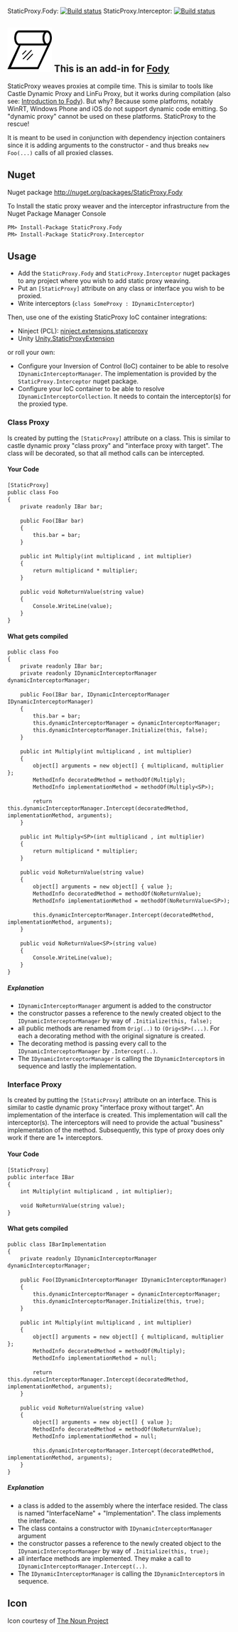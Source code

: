 StaticProxy.Fody: [![Build status](https://ci.appveyor.com/api/projects/status/j6tubf9q9deyngu4)](https://ci.appveyor.com/project/BrunoJuchli/staticproxy-fody)
StaticProxy.Interceptor: [![Build status](https://ci.appveyor.com/api/projects/status/bpji3ka4pmwd54wm)](https://ci.appveyor.com/project/BrunoJuchli/staticproxy-fody-951)

## ![Icon](https://raw.githubusercontent.com/BrunoJuchli/StaticProxy.Fody/master/Icons/package_icon.png) This is an add-in for [Fody](https://github.com/Fody/Fody/) 

StaticProxy weaves proxies at compile time. This is similar to tools like Castle Dynamic Proxy and LinFu Proxy, but it works during compilation (also see: [Introduction to Fody](http://github.com/Fody/Fody/wiki/SampleUsage)). But why? Because some platforms, notably WinRT, Windows Phone and iOS do not support dynamic code emitting. So "dynamic proxy" cannot be used on these platforms. StaticProxy to the rescue!

It is meant to be used in conjunction with dependency injection containers since it is adding arguments to the constructor - and thus breaks `new Foo(...)` calls of all proxied classes.

## Nuget

Nuget package http://nuget.org/packages/StaticProxy.Fody 

To Install the static proxy weaver and the interceptor infrastructure from the Nuget Package Manager Console 
    
    PM> Install-Package StaticProxy.Fody
    PM> Install-Package StaticProxy.Interceptor
    
    
## Usage
 - Add the `StaticProxy.Fody` and `StaticProxy.Interceptor` nuget packages to any project where you wish to add static proxy weaving.
 - Put an `[StaticProxy]` attribute on any class or interface you wish to be proxied.
 - Write interceptors (`class SomeProxy : IDynamicInterceptor`)
 
Then, use one of the existing StaticProxy IoC container integrations:
  - Ninject (PCL): [ninject.extensions.staticproxy](https://github.com/BrunoJuchli/ninject.extensions.staticproxy)
  - Unity [Unity.StaticProxyExtension](https://github.com/BrunoJuchli/Unity.StaticProxyExtension)
 
or roll your own:
  - Configure your Inversion of Control (IoC) container to be able to resolve `IDynamicInterceptorManager`. The implementation is provided by the `StaticProxy.Interceptor` nuget package.
  - Configure your IoC container to be able to resolve `IDynamicInterceptorCollection`. It needs to contain the interceptor(s) for the proxied type.
 
### Class Proxy
Is created by putting the `[StaticProxy]` attribute on a class.
This is similar to castle dynamic proxy "class proxy" and "interface proxy with target".
The class will be decorated, so that all method calls can be intercepted.

#### Your Code

    [StaticProxy]
    public class Foo
    {
        private readonly IBar bar;
    
        public Foo(IBar bar)
        {
            this.bar = bar;
        }
    
        public int Multiply(int multiplicand , int multiplier)
        {
            return multiplicand * multiplier;
        }
        
        public void NoReturnValue(string value)
        {
            Console.WriteLine(value);
        }
    }

#### What gets compiled
	
    public class Foo
    {
        private readonly IBar bar;
        private readonly IDynamicInterceptorManager dynamicInterceptorManager;
    
        public Foo(IBar bar, IDynamicInterceptorManager IDynamicInterceptorManager)
        {
            this.bar = bar;
            this.dynamicInterceptorManager = dynamicInterceptorManager;
            this.dynamicInterceptorManager.Initialize(this, false);
        }
    
        public int Multiply(int multiplicand , int multiplier)
        {
            object[] arguments = new object[] { multiplicand, multiplier };
            MethodInfo decoratedMethod = methodOf(Multiply);
            MethodInfo implementationMethod = methodOf(Multiply<SP>);
        
            return this.dynamicInterceptorManager.Intercept(decoratedMethod, implementationMethod, arguments);
        }
    
        public int Multiply<SP>(int multiplicand , int multiplier)
        {
            return multiplicand * multiplier;
        }
        
        public void NoReturnValue(string value)
        {
            object[] arguments = new object[] { value };
            MethodInfo decoratedMethod = methodOf(NoReturnValue);
            MethodInfo implementationMethod = methodOf(NoReturnValue<SP>);
        
            this.dynamicInterceptorManager.Intercept(decoratedMethod, implementationMethod, arguments);
        }
        
        public void NoReturnValue<SP>(string value)
        {
            Console.WriteLine(value);
        }
    }
    
##### Explanation

 - `IDynamicInterceptorManager` argument is added to the constructor
 - the constructor passes a reference to the newly created object to the `IDynamicInterceptorManager` by way of `.Initialize(this, false);`
 - all public methods are renamed from `Orig(..)` to `(Orig<SP>(...)`. For each a decorating method with the original signature is created.
 - The decorating method is passing every call to the `IDynamicInterceptorManager` by `.Intercept(..)`.
 - The `IDynamicInterceptorManager` is calling the `IDynamicInterceptor`s in sequence and lastly the implementation.

### Interface Proxy
Is created by putting the `[StaticProxy]` attribute on an interface.
This is similar to castle dynamic proxy "interface proxy without target".
An implementation of the interface is created. This implementation will call the interceptor(s). The interceptors will need to provide the actual "business" implementation of the method. Subsequently, this type of proxy does only work if there are 1+ interceptors.

#### Your Code

    [StaticProxy]
    public interface IBar
    {
        int Multiply(int multiplicand , int multiplier);
        
        void NoReturnValue(string value);
    }

#### What gets compiled
	
    public class IBarImplementation
    {
        private readonly IDynamicInterceptorManager dynamicInterceptorManager;
    
        public Foo(IDynamicInterceptorManager IDynamicInterceptorManager)
        {
            this.dynamicInterceptorManager = dynamicInterceptorManager;
            this.dynamicInterceptorManager.Initialize(this, true);
        }
    
        public int Multiply(int multiplicand , int multiplier)
        {
            object[] arguments = new object[] { multiplicand, multiplier };
            MethodInfo decoratedMethod = methodOf(Multiply);
            MethodInfo implementationMethod = null;
        
            return this.dynamicInterceptorManager.Intercept(decoratedMethod, implementationMethod, arguments);
        }
        
        public void NoReturnValue(string value)
        {
            object[] arguments = new object[] { value };
            MethodInfo decoratedMethod = methodOf(NoReturnValue);
            MethodInfo implementationMethod = null;
        
            this.dynamicInterceptorManager.Intercept(decoratedMethod, implementationMethod, arguments);
        }
    }
    
##### Explanation

 - a class is added to the assembly where the interface resided. The class is named "InterfaceName" + "Implementation". The class implements the interface.
 - The class contains a constructor with `IDynamicInterceptorManager` argument
 - the constructor passes a reference to the newly created object to the `IDynamicInterceptorManager` by way of `.Initialize(this, true);`
 - all interface methods are implemented. They make a call to `IDynamicInterceptorManager.Intercept(..)`.
 - The `IDynamicInterceptorManager` is calling the `IDynamicInterceptor`s in sequence.


## Icon

Icon courtesy of [The Noun Project](http://thenounproject.com)
